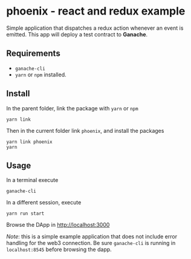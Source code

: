 phoenix - react and redux example 
===
Simple application that dispatches a redux action whenever an event is emitted. This app will deploy a test contract to **Ganache**.

## Requirements
- `ganache-cli`
- `yarn` or `npm` installed.

## Install
In the parent folder, link the package with `yarn` or `npm`
```
yarn link
```
Then in the current folder link `phoenix`, and install the packages
```
yarn link phoenix
yarn
```

## Usage
In a terminal execute 
```
ganache-cli
```

In a different session, execute
```
yarn run start
```

Browse the DApp in [http://localhost:3000](http://localhost:3000)


*Note*: this is a simple example application that does not include error handling for the web3 connection. Be sure `ganache-cli` is running in `localhost:8545` before browsing the dapp.